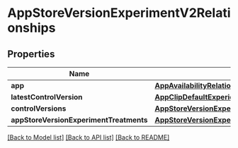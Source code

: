 # AppStoreVersionExperimentV2Relationships

## Properties
Name | Type | Description | Notes
------------ | ------------- | ------------- | -------------
**app** | [**AppAvailabilityRelationshipsApp**](AppAvailabilityRelationshipsApp.md) |  | [optional] 
**latestControlVersion** | [**AppClipDefaultExperienceRelationshipsReleaseWithAppStoreVersion**](AppClipDefaultExperienceRelationshipsReleaseWithAppStoreVersion.md) |  | [optional] 
**controlVersions** | [**AppStoreVersionExperimentV2RelationshipsControlVersions**](AppStoreVersionExperimentV2RelationshipsControlVersions.md) |  | [optional] 
**appStoreVersionExperimentTreatments** | [**AppStoreVersionExperimentV2RelationshipsAppStoreVersionExperimentTreatments**](AppStoreVersionExperimentV2RelationshipsAppStoreVersionExperimentTreatments.md) |  | [optional] 

[[Back to Model list]](../README.md#documentation-for-models) [[Back to API list]](../README.md#documentation-for-api-endpoints) [[Back to README]](../README.md)



